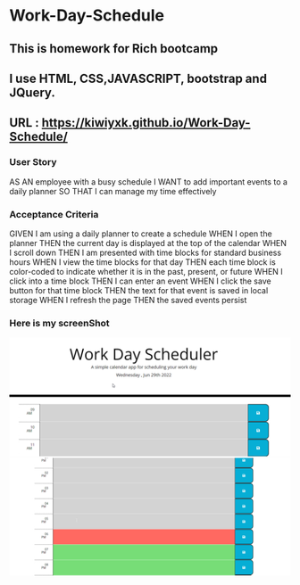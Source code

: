 # Work-Day-Schedule

## This is homework for Rich bootcamp 
## I use HTML, CSS,JAVASCRIPT, bootstrap and JQuery.
## URL :  https://kiwiyxk.github.io/Work-Day-Schedule/

### User Story
AS AN employee with a busy schedule
I WANT to add important events to a daily planner
SO THAT I can manage my time effectively

### Acceptance Criteria
GIVEN I am using a daily planner to create a schedule
WHEN I open the planner
THEN the current day is displayed at the top of the calendar
WHEN I scroll down
THEN I am presented with time blocks for standard business hours
WHEN I view the time blocks for that day
THEN each time block is color-coded to indicate whether it is in the past, present, or future
WHEN I click into a time block
THEN I can enter an event
WHEN I click the save button for that time block
THEN the text for that event is saved in local storage
WHEN I refresh the page
THEN the saved events persist


### Here is my screenShot 
![screenshot](./assest/photo/screenshot.jpg.png)
![screenshot](./assest/photo/screenshot.jpg%20(2).png)

